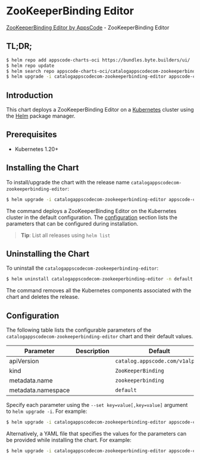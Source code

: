 # ZooKeeperBinding Editor

[ZooKeeperBinding Editor by AppsCode](https://appscode.com) - ZooKeeperBinding Editor

## TL;DR;

```bash
$ helm repo add appscode-charts-oci https://bundles.byte.builders/ui/
$ helm repo update
$ helm search repo appscode-charts-oci/catalogappscodecom-zookeeperbinding-editor --version=v0.8.0
$ helm upgrade -i catalogappscodecom-zookeeperbinding-editor appscode-charts-oci/catalogappscodecom-zookeeperbinding-editor -n default --create-namespace --version=v0.8.0
```

## Introduction

This chart deploys a ZooKeeperBinding Editor on a [Kubernetes](http://kubernetes.io) cluster using the [Helm](https://helm.sh) package manager.

## Prerequisites

- Kubernetes 1.20+

## Installing the Chart

To install/upgrade the chart with the release name `catalogappscodecom-zookeeperbinding-editor`:

```bash
$ helm upgrade -i catalogappscodecom-zookeeperbinding-editor appscode-charts-oci/catalogappscodecom-zookeeperbinding-editor -n default --create-namespace --version=v0.8.0
```

The command deploys a ZooKeeperBinding Editor on the Kubernetes cluster in the default configuration. The [configuration](#configuration) section lists the parameters that can be configured during installation.

> **Tip**: List all releases using `helm list`

## Uninstalling the Chart

To uninstall the `catalogappscodecom-zookeeperbinding-editor`:

```bash
$ helm uninstall catalogappscodecom-zookeeperbinding-editor -n default
```

The command removes all the Kubernetes components associated with the chart and deletes the release.

## Configuration

The following table lists the configurable parameters of the `catalogappscodecom-zookeeperbinding-editor` chart and their default values.

|     Parameter      | Description |                  Default                   |
|--------------------|-------------|--------------------------------------------|
| apiVersion         |             | <code>catalog.appscode.com/v1alpha1</code> |
| kind               |             | <code>ZooKeeperBinding</code>              |
| metadata.name      |             | <code>zookeeperbinding</code>              |
| metadata.namespace |             | <code>default</code>                       |


Specify each parameter using the `--set key=value[,key=value]` argument to `helm upgrade -i`. For example:

```bash
$ helm upgrade -i catalogappscodecom-zookeeperbinding-editor appscode-charts-oci/catalogappscodecom-zookeeperbinding-editor -n default --create-namespace --version=v0.8.0 --set apiVersion=catalog.appscode.com/v1alpha1
```

Alternatively, a YAML file that specifies the values for the parameters can be provided while
installing the chart. For example:

```bash
$ helm upgrade -i catalogappscodecom-zookeeperbinding-editor appscode-charts-oci/catalogappscodecom-zookeeperbinding-editor -n default --create-namespace --version=v0.8.0 --values values.yaml
```
